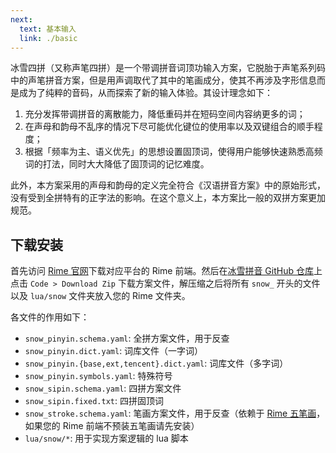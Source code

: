 ```yaml
---
next:
  text: 基本输入
  link: ./basic
---
```


冰雪四拼（又称声笔四拼）是一个带调拼音词顶功输入方案，它脱胎于声笔系列码中的声笔拼音方案，但是用声调取代了其中的笔画成分，使其不再涉及字形信息而是成为了纯粹的音码，从而探索了新的输入体验。其设计理念如下：

1. 充分发挥带调拼音的离散能力，降低重码并在短码空间内容纳更多的词；
2. 在声母和韵母不乱序的情况下尽可能优化键位的使用率以及双键组合的顺手程度；
3. 根据「频率为主、语义优先」的思想设置固顶词，使得用户能够快速熟悉高频词的打法，同时大大降低了固顶词的记忆难度。

此外，本方案采用的声母和韵母的定义完全符合《汉语拼音方案》中的原始形式，没有受到全拼特有的正字法的影响。在这个意义上，本方案比一般的双拼方案更加规范。

## 下载安装

首先访问 [Rime 官网](https://rime.im)下载对应平台的 Rime 前端。然后在[冰雪拼音 GitHub 仓库](https://github.com/hanzi-chai/rime-snow-pinyin)上点击 `Code > Download Zip` 下载方案文件，解压缩之后将所有 `snow_` 开头的文件以及 `lua/snow` 文件夹放入您的 Rime 文件夹。

各文件的作用如下：

- `snow_pinyin.schema.yaml`: 全拼方案文件，用于反查
- `snow_pinyin.dict.yaml`: 词库文件（一字词）
- `snow_pinyin.{base,ext,tencent}.dict.yaml`: 词库文件（多字词）
- `snow_pinyin.symbols.yaml`: 特殊符号
- `snow_sipin.schema.yaml`: 四拼方案文件
- `snow_sipin.fixed.txt`: 四拼固顶词
- `snow_stroke.schema.yaml`: 笔画方案文件，用于反查（依赖于 [Rime 五笔画](http://github.com/rime/rime-stroke)，如果您的 Rime 前端不预装五笔画请先安装）
- `lua/snow/*`: 用于实现方案逻辑的 lua 脚本
